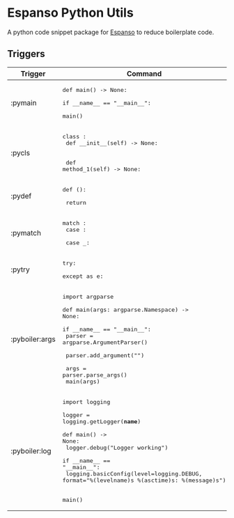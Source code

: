 # Espanso Python Utils

A python code snippet package for [Espanso](https://espanso.org/) to reduce boilerplate code.


## Triggers

| Trigger        | Command                                                                                                                                                                                                                                                                                         |
| -------------- | ----------------------------------------------------------------------------------------------------------------------------------------------------------------------------------------------------------------------------------------------------------------------------------------------- |
| :pymain        | <pre>def main() -> None:<br><br>if \_\_name__ == "\_\_main__":<br>    main()</pre>                                                                                                                                                                                                              |
| :pycls         | <pre>class :<br>    def \_\_init__(self) -> None:<br><br><br>    def method_1(self) -> None:<br></pre>                                                                                                                                                                                          |
| :pydef         | <pre>def ():<br><br>    return</pre>                                                                                                                                                                                                                                                            |
| :pymatch       | <pre>match :<br>    case :<br><br>    case _:<br></pre>                                                                                                                                                                                                                                         |
| :pytry         | <pre>try:<br><br>except  as e:<br></pre>                                                                                                                                                                                                                                                        |
| :pyboiler:args | <pre>import argparse<br><br>def main(args: argparse.Namespace) -> None:<br><br>if \_\_name__ == "\_\_main__":<br>    parser = argparse.ArgumentParser()<br><br>    parser.add_argument("")<br><br>    args = parser.parse_args()<br>    main(args)</pre>                                        |
| :pyboiler:log  | <pre>import logging<br><br>logger = logging.getLogger(__name__)<br><br>def main() -> None:<br>    logger.debug("Logger working")<br><br>if \_\_name__ == "\_\_main__":<br>    logging.basicConfig(level=logging.DEBUG, format="%(levelname)s %(asctime)s: %(message)s")<br><br>    main()</pre> |
